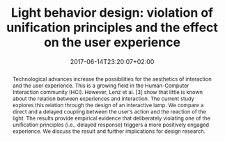 ---
slug: light-behavior-design-violation-of-unification-principles-and-the-effect-on-the-user-experience
title: "Light behavior design: violation of unification principles and the effect on the user experience"
layout: publi
searchFilter: Publication
searchWeight: 8
publitype: inproceedings
subsection: conference
perceptq: true
researchpage: true
research: 
    -  perceptq
institution:
    heig: 1
    logo: TUe
    short: 'TU/e'
    name: "Eindhoven University of Technology"
    web: "https://www.tue.nl/en/"
    colo: "#c72125"
date: 2017-06-14T23:20:07+02:00
shortConf: "DIS 2017"
citation:
    authors:
        1: ["Dassen", "Wendy", "W."]
        2: ["Wensveen", "Stephan", "S."]
        3: ["Levy", "Pierre", "P."]
    year: 2017
    title: "Light Behavior Design: Violation of Unification Principles and the Effect on the User Experience"
    proceedings: "Design Interactive Systems Conference, DIS17"
    firstpage: "259"
    lastpage: "263"
    publisher: ["ACM", "New York, NY, USA"]
    doi: "10.1145/3064857.3079157"
reference: "Dassen, W., Wensveen, S., & Lévy, P. (2017). Light Behavior Design: Violation of Unification Principles and the Effect on the User Experience. In Design Interactive Systems Conference, DIS17 (pp. 259–263). New York, NY, USA: ACM. https://doi.org/10.1145/3064857.3079157"
abstract: "Technological advances increase the possibilities for the aesthetics of interaction and the user experience. This is a growing field in the Human-Computer Interaction community (HCI). However, Lenz et al. [3] show that little is known about the relation between experiences and interaction. The current study explores this relation through the design of an interactive lamp. We compare a direct and a delayed coupling between the user’s action and the reaction of the light. The results provide empirical evidence that deliberately violating one of the unification principles (i.e., delayed response) triggers a more positively engaged experience. We discuss the result and further implications for design research."
link:
    1: ["paper", "paper", "https://1drv.ms/b/s!AnQx_v88q65Qv4R1A4jeoNOuOR0jBA?e=CUFvv8"]
    5: ["article", "paper", "https://dl.acm.org/citation.cfm?doid=3064857.3079157"]
video:
    movie1:
        youtube: "TlDSDFgTwsQ"
        title: "Light behavior design"
        author: "Wendy Dassen"
---